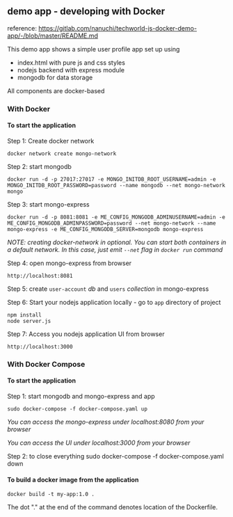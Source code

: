 ## demo app - developing with Docker

reference: https://gitlab.com/nanuchi/techworld-js-docker-demo-app/-/blob/master/README.md

This demo app shows a simple user profile app set up using 
- index.html with pure js and css styles
- nodejs backend with express module
- mongodb for data storage

All components are docker-based

### With Docker

#### To start the application

Step 1: Create docker network

    docker network create mongo-network 

Step 2: start mongodb 

    docker run -d -p 27017:27017 -e MONGO_INITDB_ROOT_USERNAME=admin -e MONGO_INITDB_ROOT_PASSWORD=password --name mongodb --net mongo-network mongo    

Step 3: start mongo-express
    
    docker run -d -p 8081:8081 -e ME_CONFIG_MONGODB_ADMINUSERNAME=admin -e ME_CONFIG_MONGODB_ADMINPASSWORD=password --net mongo-network --name mongo-express -e ME_CONFIG_MONGODB_SERVER=mongodb mongo-express   

_NOTE: creating docker-network in optional. You can start both containers in a default network. In this case, just emit `--net` flag in `docker run` command_

Step 4: open mongo-express from browser

    http://localhost:8081

Step 5: create `user-account` _db_ and `users` _collection_ in mongo-express

Step 6: Start your nodejs application locally - go to `app` directory of project 

    npm install 
    node server.js
    
Step 7: Access you nodejs application UI from browser

    http://localhost:3000

### With Docker Compose

#### To start the application

Step 1: start mongodb and mongo-express and app

    sudo docker-compose -f docker-compose.yaml up
    
_You can access the mongo-express under localhost:8080 from your browser_

_You can access the UI under localhost:3000 from your browser_
    
Step 2: to close everything 
sudo docker-compose -f docker-compose.yaml down

#### To build a docker image from the application

    docker build -t my-app:1.0 .       
    
The dot "." at the end of the command denotes location of the Dockerfile.
